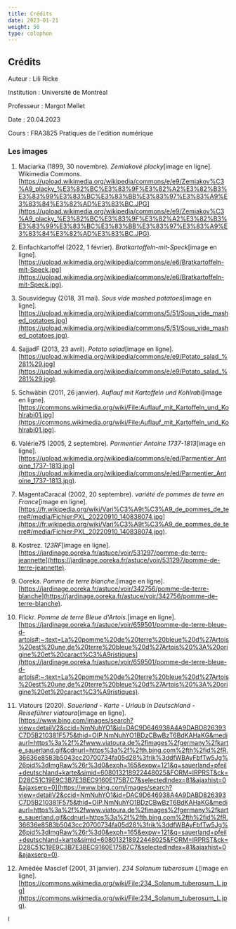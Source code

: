 ```yaml
---
title: Crédits
date: 2023-01-21
weight: 50
type: colophon
---
```


## **Crédits**



Auteur  :       Lili Ricke

Institution  :  Université de Montréal

Professeur  :   Margot Mellet

Date  :         20.04.2023

Cours  :        FRA3825 Pratiques de l'edition numérique



### **Les images**

1. Maciarka (1899, 30 novembre). *Zemiakové placky*[image en ligne]. Wikimedia Commons. [https://upload.wikimedia.org/wikipedia/commons/e/e9/Zemiakov%C3%A9_placky_%E3%82%BC%E3%83%9F%E3%82%A2%E3%82%B3%E3%83%99%E3%83%BC%E3%83%BB%E3%83%97%E3%83%A9%E3%83%84%E3%82%AD%E3%83%BC.JPG](https://upload.wikimedia.org/wikipedia/commons/e/e9/Zemiakov%C3%A9_placky_%E3%82%BC%E3%83%9F%E3%82%A2%E3%82%B3%E3%83%99%E3%83%BC%E3%83%BB%E3%83%97%E3%83%A9%E3%83%84%E3%82%AD%E3%83%BC.JPG).

2. Einfachkartoffel (2022, 1 février). *Bratkartoffeln-mit-Speck*[image en ligne]. [https://upload.wikimedia.org/wikipedia/commons/e/e6/Bratkartoffeln-mit-Speck.jpg](https://upload.wikimedia.org/wikipedia/commons/e/e6/Bratkartoffeln-mit-Speck.jpg).

3. Sousvideguy (2018, 31 mai). *Sous vide mashed potatoes*[image en ligne]. [https://upload.wikimedia.org/wikipedia/commons/5/51/Sous_vide_mashed_potatoes.jpg](https://upload.wikimedia.org/wikipedia/commons/5/51/Sous_vide_mashed_potatoes.jpg).

4. SajjadF (2013, 23 avril). *Potato salad*[image en ligne]. [https://upload.wikimedia.org/wikipedia/commons/e/e9/Potato_salad_%281%29.jpg](https://upload.wikimedia.org/wikipedia/commons/e/e9/Potato_salad_%281%29.jpg).

5. Schwäbin (2011, 26 janvier). *Auflauf mit Kartoffeln und Kohlrabi*[image en ligne]. [https://commons.wikimedia.org/wiki/File:Auflauf_mit_Kartoffeln_und_Kohlrabi01.jpg](https://commons.wikimedia.org/wiki/File:Auflauf_mit_Kartoffeln_und_Kohlrabi01.jpg).

6. Valérie75 (2005, 2 septembre). *Parmentier Antoine 1737-1813*[image en ligne]. [https://upload.wikimedia.org/wikipedia/commons/e/ed/Parmentier_Antoine_1737-1813.jpg](https://upload.wikimedia.org/wikipedia/commons/e/ed/Parmentier_Antoine_1737-1813.jpg).

7. MagentaCaracal (2002, 20 septembre). *variété de pommes de terre en France*[image en ligne]. [https://fr.wikipedia.org/wiki/Vari%C3%A9t%C3%A9_de_pommes_de_terre#/media/Fichier:PXL_20220910_140838074.jpg](https://fr.wikipedia.org/wiki/Vari%C3%A9t%C3%A9_de_pommes_de_terre#/media/Fichier:PXL_20220910_140838074.jpg).

8. Kostrez. *123RF*[image en ligne]. [https://jardinage.ooreka.fr/astuce/voir/531297/pomme-de-terre-jeannette](https://jardinage.ooreka.fr/astuce/voir/531297/pomme-de-terre-jeannette).

9. Ooreka. *Pomme de terre blanche*.[image en ligne]. [https://jardinage.ooreka.fr/astuce/voir/342756/pomme-de-terre-blanche](https://jardinage.ooreka.fr/astuce/voir/342756/pomme-de-terre-blanche).

10. Flickr. *Pomme de terre Bleue d'Artois*.[image en ligne]. [https://jardinage.ooreka.fr/astuce/voir/659501/pomme-de-terre-bleue-d-artois#:~:text=La%20pomme%20de%20terre%20bleue%20d%27Artois%20est%20une,de%20terre%20bleue%20d%27Artois%20%3A%20origine%20et%20caract%C3%A9ristiques](https://jardinage.ooreka.fr/astuce/voir/659501/pomme-de-terre-bleue-d-artois#:~:text=La%20pomme%20de%20terre%20bleue%20d%27Artois%20est%20une,de%20terre%20bleue%20d%27Artois%20%3A%20origine%20et%20caract%C3%A9ristiques).

11. Viatours (2020). *Sauerland - Karte - Urlaub in Deutschland - Reiseführer viatoura*[image en ligne]. [https://www.bing.com/images/search?view=detailV2&ccid=NmNuhYO1&id=DAC9D646938A4A9DABD826393C7D5B210381F575&thid=OIP.NmNuhYO1BDzCBwBzT6BdKAHaKG&mediaurl=https%3a%2f%2fwww.viatoura.de%2fimages%2fgermany%2fkarte_sauerland.gif&cdnurl=https%3a%2f%2fth.bing.com%2fth%2fid%2fR.36636e8583b5043cc20700734fa05d28%3frik%3ddfWBAyFbfTw5Jg%26pid%3dImgRaw%26r%3d0&exph=165&expw=121&q=sauerland+pfeil+deutschland+karte&simid=608013218922448025&FORM=IRPRST&ck=D28C51C19E9C3B7E3BEC9160E175B7C7&selectedIndex=81&ajaxhist=0&ajaxserp=0](https://www.bing.com/images/search?view=detailV2&ccid=NmNuhYO1&id=DAC9D646938A4A9DABD826393C7D5B210381F575&thid=OIP.NmNuhYO1BDzCBwBzT6BdKAHaKG&mediaurl=https%3a%2f%2fwww.viatoura.de%2fimages%2fgermany%2fkarte_sauerland.gif&cdnurl=https%3a%2f%2fth.bing.com%2fth%2fid%2fR.36636e8583b5043cc20700734fa05d28%3frik%3ddfWBAyFbfTw5Jg%26pid%3dImgRaw%26r%3d0&exph=165&expw=121&q=sauerland+pfeil+deutschland+karte&simid=608013218922448025&FORM=IRPRST&ck=D28C51C19E9C3B7E3BEC9160E175B7C7&selectedIndex=81&ajaxhist=0&ajaxserp=0).

12. Amédée Masclef (2001, 31 janvier). *234 Solanum tuberosum L*[image en ligne]. [https://commons.wikimedia.org/wiki/File:234_Solanum_tuberosum_L.jpg](https://commons.wikimedia.org/wiki/File:234_Solanum_tuberosum_L.jpg).



















l